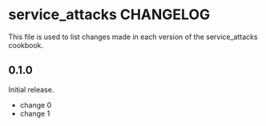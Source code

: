 # service_attacks CHANGELOG

This file is used to list changes made in each version of the service_attacks cookbook.

## 0.1.0

Initial release.

- change 0
- change 1
